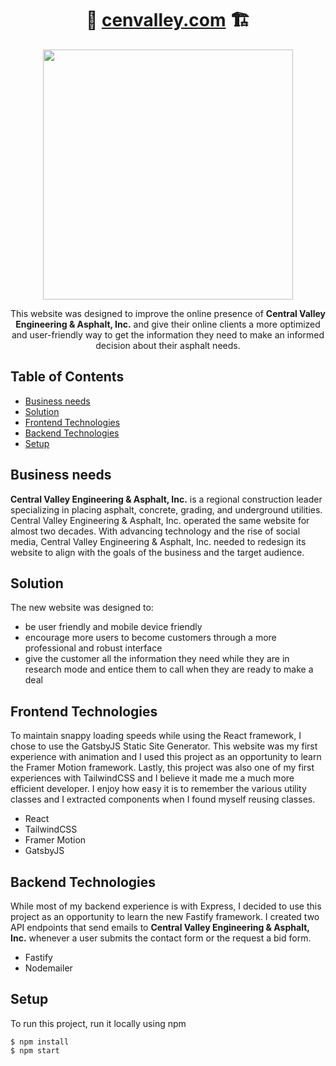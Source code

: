 <h1 align="center">🚧 <a href="https://cenvalley.com">cenvalley.com</a> 🏗️</h1>

<p align="center"><img src="https://user-images.githubusercontent.com/38739342/131262100-8d97dd30-be4f-4f4f-8816-ed8c956a3a5e.png" width="400" /></p>

<p align="center">This website was designed to improve the online presence of <b>Central Valley Engineering & Asphalt, Inc.</b> and give their online clients a more optimized and user-friendly way to get the information they need to make an informed decision about their asphalt needs.</p>

## Table of Contents
- [Business needs](#businessneeds)
- [Solution](#solution)
- [Frontend Technologies](#frontend)
- [Backend Technologies](#backend)
- [Setup](#setup)

<a name="businessneeds" /> 

## Business needs
**Central Valley Engineering & Asphalt, Inc.** is a regional construction leader specializing in placing asphalt, concrete, grading, and underground utilities. Central Valley Engineering & Asphalt, Inc. operated the same website for almost two decades. With advancing technology and the rise of social media, Central Valley Engineering & Asphalt, Inc. needed to redesign its website to align with the goals of the business and the target audience. 

<a name="solution" />

## Solution
The new website was designed to:
- be user friendly and mobile device friendly
- encourage more users to become customers through a more professional and robust interface
- give the customer all the information they need while they are in research mode and entice them to call when they are ready to make a deal

<a name="frontend" />

## Frontend Technologies
To maintain snappy loading speeds while using the React framework, I chose to use the GatsbyJS Static Site Generator. This website was my first experience with animation and I used this project as an opportunity to learn the Framer Motion framework. Lastly, this project was also one of my first experiences with TailwindCSS and I believe it made me a much more efficient developer. I enjoy how easy it is to remember the various utility classes and I extracted components when I found myself reusing classes.
- React
- TailwindCSS
- Framer Motion
- GatsbyJS

<a name="backend" />

## Backend Technologies
While most of my backend experience is with Express, I decided to use this project as an opportunity to learn the new Fastify framework. I created two API endpoints that send emails to **Central Valley Engineering & Asphalt, Inc.** whenever a user submits the contact form or the request a bid form.
- Fastify
- Nodemailer

<a name="setup" />

## Setup
To run this project, run it locally using npm
```
$ npm install
$ npm start
```
